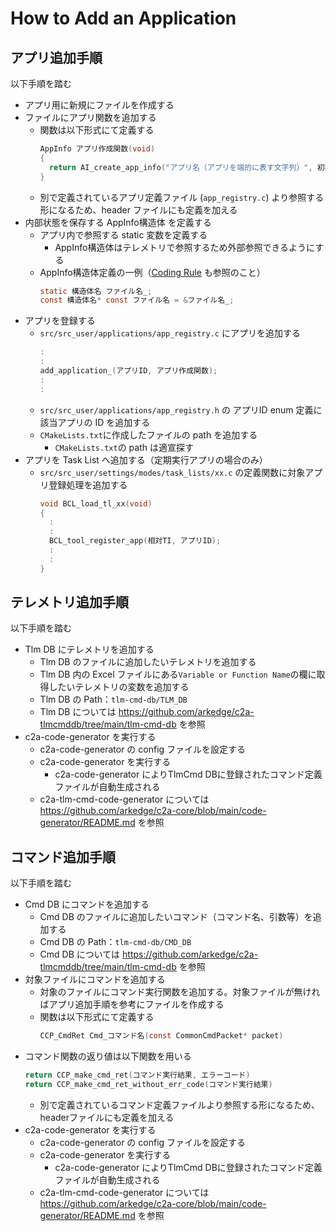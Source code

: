 #  How to Add an Application

## アプリ追加手順
以下手順を踏む

- アプリ用に新規にファイルを作成する
- ファイルにアプリ関数を追加する
  - 関数は以下形式にて定義する
    ```c
    AppInfo アプリ作成関数(void)
    {
      return AI_create_app_info("アプリ名（アプリを端的に表す文字列）", 初期化関数, 実行関数（エントリーポイント）);
    }
    ```
  - 別で定義されているアプリ定義ファイル (`app_registry.c`) より参照する形になるため、header ファイルにも定義を加える
- 内部状態を保存する AppInfo構造体 を定義する
    - アプリ内で参照する static 変数を定義する
      - AppInfo構造体はテレメトリで参照するため外部参照できるようにする
    - AppInfo構造体定義の一例（[Coding Rule](../general/coding_rule.md) も参照のこと）
      ```c
      static 構造体名 ファイル名_;
      const 構造体名* const ファイル名 = &ファイル名_;
      ```
- アプリを登録する
    - `src/src_user/applications/app_registry.c` にアプリを追加する
      ```c
      :
      :
      add_application_(アプリID, アプリ作成関数);
      :
      :
      ```
    - `src/src_user/applications/app_registry.h` の アプリID enum 定義に該当アプリの ID を追加する
    - `CMakeLists.txt`に作成したファイルの path を追加する
        - `CMakeLists.txt`の path は適宣探す
- アプリを Task List へ追加する（定期実行アプリの場合のみ）
    - `src/src_user/settings/modes/task_lists/xx.c` の定義関数に対象アプリ登録処理を追加する
      ```c
      void BCL_load_tl_xx(void)
      {
        :
        :
        BCL_tool_register_app(相対TI, アプリID);
        :
        :
      }
      ```


## テレメトリ追加手順
以下手順を踏む

- Tlm DB にテレメトリを追加する
    - Tlm DB のファイルに追加したいテレメトリを追加する
    - Tlm DB 内の Excel ファイルにある`Variable or Function Name`の欄に取得したいテレメトリの変数を追加する
    - Tlm DB の Path：`tlm-cmd-db/TLM_DB`
     - Tlm DB については https://github.com/arkedge/c2a-tlmcmddb/tree/main/tlm-cmd-db を参照
- c2a-code-generator を実行する
    - c2a-code-generator の config ファイルを設定する
    - c2a-code-generator を実行する
      - c2a-code-generator によりTlmCmd DBに登録されたコマンド定義ファイルが自動生成される
    - c2a-tlm-cmd-code-generator については https://github.com/arkedge/c2a-core/blob/main/code-generator/README.md を参照


## コマンド追加手順
以下手順を踏む

- Cmd DB にコマンドを追加する
    - Cmd DB のファイルに追加したいコマンド（コマンド名、引数等）を追加する
    - Cmd DB の Path：`tlm-cmd-db/CMD_DB`
     - Cmd DB については https://github.com/arkedge/c2a-tlmcmddb/tree/main/tlm-cmd-db を参照
- 対象ファイルにコマンドを追加する
  - 対象のファイルにコマンド実行関数を追加する。対象ファイルが無ければアプリ追加手順を参考にファイルを作成する
  - 関数は以下形式にて定義する
    ```c
    CCP_CmdRet Cmd_コマンド名(const CommonCmdPacket* packet)
    ```
- コマンド関数の返り値は以下関数を用いる
  ```c
  return CCP_make_cmd_ret(コマンド実行結果, エラーコード)
  return CCP_make_cmd_ret_without_err_code(コマンド実行結果)
  ```
  - 別で定義されているコマンド定義ファイルより参照する形になるため、headerファイルにも定義を加える
- c2a-code-generator を実行する
    - c2a-code-generator の config ファイルを設定する
    - c2a-code-generator を実行する
      - c2a-code-generator によりTlmCmd DBに登録されたコマンド定義ファイルが自動生成される
    - c2a-tlm-cmd-code-generator については https://github.com/arkedge/c2a-core/blob/main/code-generator/README.md を参照
